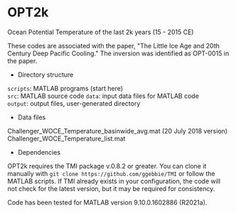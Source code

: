# OPT2k

Ocean Potential Temperature of the last 2k years (15 - 2015 CE)

These codes are associated with the paper, "The Little Ice Age and 20th Century Deep Pacific Cooling."
The inversion was identified as OPT-0015 in the paper. 

* Directory structure

`scripts`: MATLAB programs (start here) \
`src`: MATLAB source code 
`data`: input data files for MATLAB code \
`output`: output files, user-generated directory

* Data files

Challenger_WOCE_Temperature_basinwide_avg.mat (20 July 2018 version) \
Challenger_WOCE_Temperature_list.mat 

* Dependencies

OPT2k requires the TMI package v.0.8.2 or greater. You can clone it
manually with `git clone https://github.com/ggebbie/TMI` or follow the
MATLAB scripts. If TMI already exists in your configuration, the code
will not check for the latest version, but it may be required for
consistency.

Code has been tested for MATLAB version 9.10.0.1602886 (R2021a).
